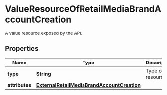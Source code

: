 

# ValueResourceOfRetailMediaBrandAccountCreation

A value resource exposed by the API.

## Properties

| Name | Type | Description | Notes |
|------------ | ------------- | ------------- | -------------|
|**type** | **String** | Type of the resource. |  [optional] |
|**attributes** | [**ExternalRetailMediaBrandAccountCreation**](ExternalRetailMediaBrandAccountCreation.md) |  |  [optional] |



